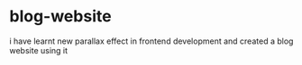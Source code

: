 # blog-website
i have learnt new parallax effect in frontend development and created a blog website using it
